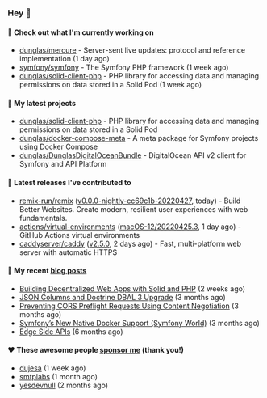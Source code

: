 ### Hey 👋

#### 👷 Check out what I'm currently working on

- [dunglas/mercure](https://github.com/dunglas/mercure) - Server-sent live updates: protocol and reference implementation (1 day ago)
- [symfony/symfony](https://github.com/symfony/symfony) - The Symfony PHP framework (1 week ago)
- [dunglas/solid-client-php](https://github.com/dunglas/solid-client-php) - PHP library for accessing data and managing permissions on data stored in a Solid Pod (1 week ago)

#### 🌱 My latest projects

- [dunglas/solid-client-php](https://github.com/dunglas/solid-client-php) - PHP library for accessing data and managing permissions on data stored in a Solid Pod
- [dunglas/docker-compose-meta](https://github.com/dunglas/docker-compose-meta) - A meta package for Symfony projects using Docker Compose
- [dunglas/DunglasDigitalOceanBundle](https://github.com/dunglas/DunglasDigitalOceanBundle) - DigitalOcean API v2 client for Symfony and API Platform

#### 🔭 Latest releases I've contributed to

- [remix-run/remix](https://github.com/remix-run/remix) ([v0.0.0-nightly-cc69c1b-20220427](https://github.com/remix-run/remix/releases/tag/v0.0.0-nightly-cc69c1b-20220427), today) - Build Better Websites. Create modern, resilient user experiences with web fundamentals.
- [actions/virtual-environments](https://github.com/actions/virtual-environments) ([macOS-12/20220425.3](https://github.com/actions/virtual-environments/releases/tag/macOS-12%2F20220425.3), 1 day ago) - GitHub Actions virtual environments
- [caddyserver/caddy](https://github.com/caddyserver/caddy) ([v2.5.0](https://github.com/caddyserver/caddy/releases/tag/v2.5.0), 2 days ago) - Fast, multi-platform web server with automatic HTTPS

#### 📜 My recent [blog posts](https://dunglas.fr)

- [Building Decentralized Web Apps with Solid and PHP](https://dunglas.fr/2022/04/building-decentralized-web-apps-with-solid-and-php/) (2 weeks ago)
- [JSON Columns and Doctrine DBAL 3 Upgrade](https://dunglas.fr/2022/01/json-columns-and-doctrine-dbal-3-upgrade/) (3 months ago)
- [Preventing CORS Preflight Requests Using Content Negotiation](https://dunglas.fr/2022/01/preventing-cors-preflight-requests-using-content-negotiation/) (3 months ago)
- [Symfony’s New Native Docker Support (Symfony World)](https://dunglas.fr/2021/12/symfonys-new-native-docker-support-symfony-world/) (3 months ago)
- [Edge Side APIs](https://dunglas.fr/2021/10/edge-side-apis/) (6 months ago)

#### ❤️ These awesome people [sponsor me](https://github.com/sponsors/dunglas) (thank you!)

- [dujesa](https://github.com/dujesa) (1 week ago)
- [smtplabs](https://github.com/smtplabs) (1 month ago)
- [yesdevnull](https://github.com/yesdevnull) (2 months ago)
